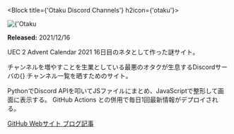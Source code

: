 <Block title={'Otaku Discord Channels'} h2icon={'otaku'}>
<div className={styles.hero_image}>
<Image
src={'works/otaku-discord'}
width={3110}
height={1721}
objectFit={'cover'}
alt={'Otaku Discord の画像'}
/>
</div>
<Keywords keywords={[
'Python', 'Discord API', 'JavaScript'
]}/>
<p>
<b>Released:</b> 2021/12/16
</p>
<p>
UEC 2 Advent Calendar 2021 16日目のネタとして作った謎サイト。
</p>
<p>
チャンネルを増やすことを生業としている最悪のオタクが生息するDiscordサーバの{}
チャンネル一覧を晒すためのサイト。
</p>
<p>
PythonでDiscord APIを叩いてJSファイルにまとめ、JavaScriptで整形して画面に表示する。
GitHub Actions との併用で毎日1回最新情報がデプロイされる。
</p>
<p className={'link-area'}>
<a
href="https://github.com/TrpFrog/otaku-channels"
target="_blank"
rel="noopener noreferrer">
GitHub
</a>
<a
href="https://otaku-discord.trpfrog.net"
target="_blank"
rel="noopener noreferrer">
Webサイト
</a>
<a
href="https://trpfrog.net/notes/otaku-channels/index.html"
target="_blank"
rel="noopener noreferrer">
ブログ記事
</a>
</p>
</Block>

